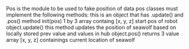 Pos is the module to be used to fake position of data
pos classes must implement the following methods:
  this is an object that has .update() and .pos() method
  init(pos) 1 by 3 array containg [x, y, z] start pos of robot
  object.update() this method updates the position of seawolf based on locally stored prev value and values in hub
  object.pos() returns 3 value array [x, y, z] containings current location of seawolf

